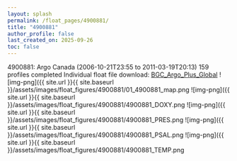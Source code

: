 ```yaml
---
layout: splash
permalink: /float_pages/4900881/
title: "4900881"
author_profile: false
last_created_on: 2025-09-26
toc: false
---
```

 
4900881: Argo Canada (2006-10-21T23:55 to 2011-03-19T20:13)
159 profiles completed
Individual float file download: [BGC_Argo_Plus_Global](https://ftp.soest.hawaii.edu/bgc_argo_plus/Individual_Floats/outliers_removed/4900881_Sprof_processed.nc)
![img-png]({{ site.url }}{{ site.baseurl }}/assets/images/float_figures/4900881/01_4900881_map.png
![img-png]({{ site.url }}{{ site.baseurl }}/assets/images/float_figures/4900881/4900881_DOXY.png
![img-png]({{ site.url }}{{ site.baseurl }}/assets/images/float_figures/4900881/4900881_PRES.png
![img-png]({{ site.url }}{{ site.baseurl }}/assets/images/float_figures/4900881/4900881_PSAL.png
![img-png]({{ site.url }}{{ site.baseurl }}/assets/images/float_figures/4900881/4900881_TEMP.png
